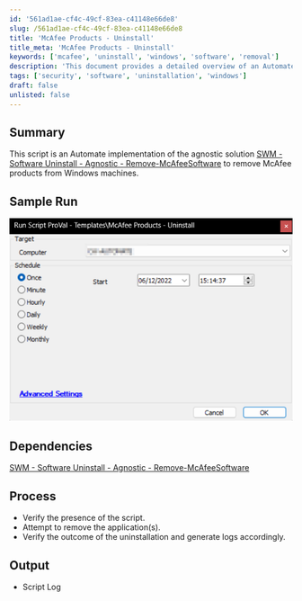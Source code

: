 ```yaml
---
id: '561ad1ae-cf4c-49cf-83ea-c41148e66de8'
slug: /561ad1ae-cf4c-49cf-83ea-c41148e66de8
title: 'McAfee Products - Uninstall'
title_meta: 'McAfee Products - Uninstall'
keywords: ['mcafee', 'uninstall', 'windows', 'software', 'removal']
description: 'This document provides a detailed overview of an Automate implementation for the agnostic solution to remove McAfee products from Windows machines. It includes a summary of the script, sample run visuals, dependencies, process steps, and expected output logs.'
tags: ['security', 'software', 'uninstallation', 'windows']
draft: false
unlisted: false
---
```


## Summary

This script is an Automate implementation of the agnostic solution [SWM - Software Uninstall - Agnostic - Remove-McAfeeSoftware](<../../powershell/Remove-McAfeeSoftware.md>) to remove McAfee products from Windows machines.

## Sample Run

![Sample Run](../../../static/img/McAfee-Products---Uninstall/image_1.png)

## Dependencies

[SWM - Software Uninstall - Agnostic - Remove-McAfeeSoftware](<../../powershell/Remove-McAfeeSoftware.md>)

## Process

- Verify the presence of the script.
- Attempt to remove the application(s).
- Verify the outcome of the uninstallation and generate logs accordingly.

## Output

- Script Log


